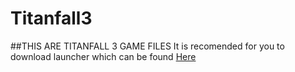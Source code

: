# Titanfall3
##THIS ARE TITANFALL 3 GAME FILES
It is recomended for you to download launcher which can be found [Here](https://github.com/gregoryk07/Titanfall3/tree/launcher)
